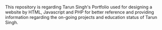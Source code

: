 This repository is regarding Tarun Singh's Portfolio used for designing a website by HTML, Javascript and PHP for better reference 
and providing information regarding the on-going projects and education status of Tarun Singh.
